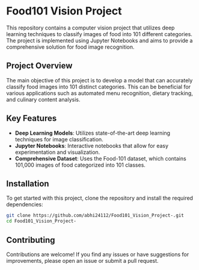 # Food101 Vision Project

This repository contains a computer vision project that utilizes deep learning techniques to classify images of food into 101 different categories. The project is implemented using Jupyter Notebooks and aims to provide a comprehensive solution for food image recognition.

## Project Overview

The main objective of this project is to develop a model that can accurately classify food images into 101 distinct categories. This can be beneficial for various applications such as automated menu recognition, dietary tracking, and culinary content analysis.

## Key Features

- **Deep Learning Models**: Utilizes state-of-the-art deep learning techniques for image classification.
- **Jupyter Notebooks**: Interactive notebooks that allow for easy experimentation and visualization.
- **Comprehensive Dataset**: Uses the Food-101 dataset, which contains 101,000 images of food categorized into 101 classes.

## Installation

To get started with this project, clone the repository and install the required dependencies:

```bash
git clone https://github.com/abhi24112/Food101_Vision_Project-.git
cd Food101_Vision_Project-
```

## Contributing
Contributions are welcome! If you find any issues or have suggestions for improvements, please open an issue or submit a pull request.
